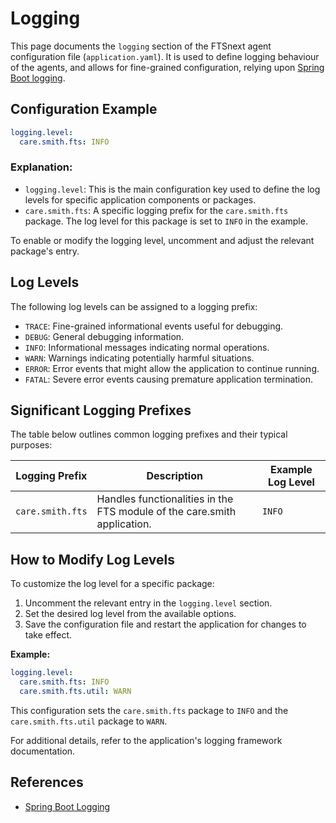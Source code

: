 # Logging <Badge type="tip" text="All Agents" />

This page documents the `logging` section of the FTSnext agent configuration file
(`application.yaml`). It is used to define logging behaviour of the agents, and allows
for fine-grained configuration, relying upon [Spring Boot logging][spring-logging].

## Configuration Example

```yaml
logging.level:
  care.smith.fts: INFO
```

### Explanation:
* `logging.level`: This is the main configuration key used to define the log levels for specific
  application components or packages.
* `care.smith.fts`: A specific logging prefix for the `care.smith.fts` package. The log level
  for this package is set to `INFO` in the example.

To enable or modify the logging level, uncomment and adjust the relevant package's entry.

## Log Levels

The following log levels can be assigned to a logging prefix:

* `TRACE`: Fine-grained informational events useful for debugging.
* `DEBUG`: General debugging information.
* `INFO`: Informational messages indicating normal operations.
* `WARN`: Warnings indicating potentially harmful situations.
* `ERROR`: Error events that might allow the application to continue running.
* `FATAL`: Severe error events causing premature application termination.

## Significant Logging Prefixes

The table below outlines common logging prefixes and their typical purposes:

| **Logging Prefix** | **Description**                                                          | **Example Log Level** |
|--------------------|--------------------------------------------------------------------------|-----------------------|
| `care.smith.fts`   | Handles functionalities in the FTS module of the care.smith application. | `INFO`                |

## How to Modify Log Levels

To customize the log level for a specific package:

1. Uncomment the relevant entry in the `logging.level` section.
2. Set the desired log level from the available options.
3. Save the configuration file and restart the application for changes to take effect.

**Example:**

```yaml
logging.level:
  care.smith.fts: INFO
  care.smith.fts.util: WARN
```

This configuration sets the `care.smith.fts` package to `INFO` and the `care.smith.fts.util` package
to `WARN`.

For additional details, refer to the application's logging framework documentation.

## References

* [Spring Boot Logging][spring-logging]

[spring-logging]: https://docs.spring.io/spring-boot/reference/features/logging.html